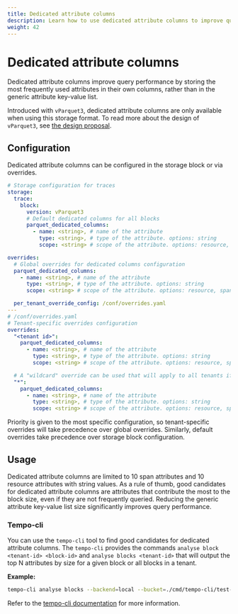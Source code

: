 ```yaml
---
title: Dedicated attribute columns
description: Learn how to use dedicated attribute columns to improve query performance.
weight: 42
---
```


# Dedicated attribute columns

Dedicated attribute columns improve query performance by storing the most frequently used attributes in their own columns,
rather than in the generic attribute key-value list.

Introduced with `vParquet3`, dedicated attribute columns are only available when using this storage format.
To read more about the design of `vParquet3`, see [the design proposal](https://github.com/grafana/tempo/blob/main/docs/design-proposals/2023-05%20vParquet3.md).

## Configuration

Dedicated attribute columns can be configured in the storage block or via overrides.

```yaml
# Storage configuration for traces
storage:
  trace:
    block:
      version: vParquet3
      # Default dedicated columns for all blocks
      parquet_dedicated_columns:
        - name: <string>, # name of the attribute
          type: <string>, # type of the attribute. options: string
          scope: <string> # scope of the attribute. options: resource, span

overrides:
  # Global overrides for dedicated columns configuration
  parquet_dedicated_columns:
    - name: <string>, # name of the attribute
      type: <string>, # type of the attribute. options: string
      scope: <string> # scope of the attribute. options: resource, span

  per_tenant_override_config: /conf/overrides.yaml
---
# /conf/overrides.yaml
# Tenant-specific overrides configuration
overrides:
  "<tenant id>":
    parquet_dedicated_columns:
      - name: <string>, # name of the attribute
        type: <string>, # type of the attribute. options: string
        scope: <string> # scope of the attribute. options: resource, span

  # A "wildcard" override can be used that will apply to all tenants if a match is not found.
  "*":
    parquet_dedicated_columns:
      - name: <string>, # name of the attribute
        type: <string>, # type of the attribute. options: string
        scope: <string> # scope of the attribute. options: resource, span
```

Priority is given to the most specific configuration, so tenant-specific overrides will take precedence over global overrides.
Similarly, default overrides take precedence over storage block configuration.

## Usage

Dedicated attribute columns are limited to 10 span attributes and 10 resource attributes with string values.
As a rule of thumb, good candidates for dedicated attribute columns are attributes that contribute the most to the block size, 
even if they are not frequently queried.
Reducing the generic attribute key-value list size significantly improves query performance.

### Tempo-cli

You can use  the `tempo-cli` tool to find good candidates for dedicated attribute columns.
The `tempo-cli` provides the commands `analyse block <tenant-id> <block-id>` and `analyse blocks <tenant-id>` that will output the
top N attributes by size for a given block or all blocks in a tenant.

**Example:**
```bash
tempo-cli analyse blocks --backend=local --bucket=./cmd/tempo-cli/test-data/ single-tenant
```

Refer to the [tempo-cli documentation](../tempo_cli/) for more information.